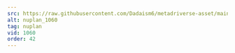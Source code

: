 ```yaml
---
src: https://raw.githubusercontent.com/Dadaism6/metadriverse-asset/main/script-nuplan-output-newcompressed/nuplan_1060.mp4
alt: nuplan_1060
tag: nuplan
vid: 1060
order: 42
---
```

